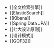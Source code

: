 - [[全文检索引擎]]
- [[ElasticSearch]]
- [[Kibana]]
- [[Spring Data JPA]]
- [[七大设计原则]]
- [[设计模式]]
- [[GOF32]]